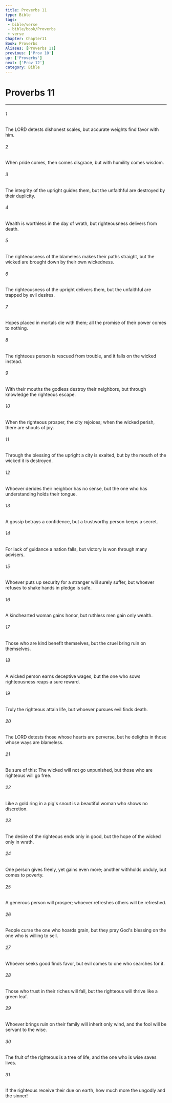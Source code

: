 ```yaml
---
title: Proverbs 11
type: Bible
tags:
 - bible/verse
 - bible/book/Proverbs
 - verse
Chapter: Chapter11
Book: Proverbs
Aliases: [Proverbs 11]
previous: ['Prov 10']
up: ['Proverbs']
next: ['Prov 12']
category: Bible
---
```

# Proverbs 11

***


###### 1 
The LORD detests dishonest scales, but accurate weights find favor with him. 

###### 2 
When pride comes, then comes disgrace, but with humility comes wisdom. 

###### 3 
The integrity of the upright guides them, but the unfaithful are destroyed by their duplicity. 

###### 4 
Wealth is worthless in the day of wrath, but righteousness delivers from death. 

###### 5 
The righteousness of the blameless makes their paths straight, but the wicked are brought down by their own wickedness. 

###### 6 
The righteousness of the upright delivers them, but the unfaithful are trapped by evil desires. 

###### 7 
Hopes placed in mortals die with them; all the promise of their power comes to nothing. 

###### 8 
The righteous person is rescued from trouble, and it falls on the wicked instead. 

###### 9 
With their mouths the godless destroy their neighbors, but through knowledge the righteous escape. 

###### 10 
When the righteous prosper, the city rejoices; when the wicked perish, there are shouts of joy. 

###### 11 
Through the blessing of the upright a city is exalted, but by the mouth of the wicked it is destroyed. 

###### 12 
Whoever derides their neighbor has no sense, but the one who has understanding holds their tongue. 

###### 13 
A gossip betrays a confidence, but a trustworthy person keeps a secret. 

###### 14 
For lack of guidance a nation falls, but victory is won through many advisers. 

###### 15 
Whoever puts up security for a stranger will surely suffer, but whoever refuses to shake hands in pledge is safe. 

###### 16 
A kindhearted woman gains honor, but ruthless men gain only wealth. 

###### 17 
Those who are kind benefit themselves, but the cruel bring ruin on themselves. 

###### 18 
A wicked person earns deceptive wages, but the one who sows righteousness reaps a sure reward. 

###### 19 
Truly the righteous attain life, but whoever pursues evil finds death. 

###### 20 
The LORD detests those whose hearts are perverse, but he delights in those whose ways are blameless. 

###### 21 
Be sure of this: The wicked will not go unpunished, but those who are righteous will go free. 

###### 22 
Like a gold ring in a pig's snout is a beautiful woman who shows no discretion. 

###### 23 
The desire of the righteous ends only in good, but the hope of the wicked only in wrath. 

###### 24 
One person gives freely, yet gains even more; another withholds unduly, but comes to poverty. 

###### 25 
A generous person will prosper; whoever refreshes others will be refreshed. 

###### 26 
People curse the one who hoards grain, but they pray God's blessing on the one who is willing to sell. 

###### 27 
Whoever seeks good finds favor, but evil comes to one who searches for it. 

###### 28 
Those who trust in their riches will fall, but the righteous will thrive like a green leaf. 

###### 29 
Whoever brings ruin on their family will inherit only wind, and the fool will be servant to the wise. 

###### 30 
The fruit of the righteous is a tree of life, and the one who is wise saves lives. 

###### 31 
If the righteous receive their due on earth, how much more the ungodly and the sinner! 
